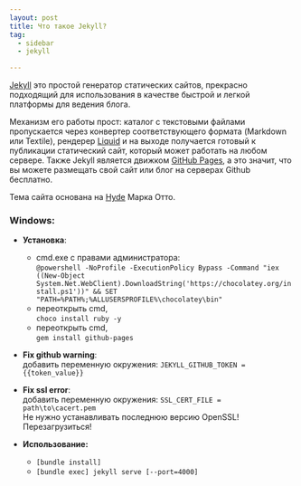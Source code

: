 ```yaml
---
layout: post
title: Что такое Jekyll?
tag:
  - sidebar
  - jekyll

---
```


[Jekyll](http://jekyllrb.com) это простой генератор статических сайтов, прекрасно подходящий для использования в качестве быстрой и легкой платформы для ведения блога.<!--more-->

Механизм его работы прост: каталог с текстовыми файлами пропускается через конвертер соответствующего формата (Markdown или Textile), рендерер [Liquid](https://github.com/Shopify/liquid/wiki) и на выходе получается готовый к публикации статический сайт, который может работать на любом сервере. Также Jekyll является движком [GitHub Pages](http://pages.github.com/), а это значит, что вы можете размещать свой сайт или блог на серверах Github бесплатно.

Тема сайта основана на [Hyde](https://github.com/poole/hyde) Марка Отто.


### Windows:

  * **Установка**:
    * cmd.exe c правами администратора:  
    `@powershell -NoProfile -ExecutionPolicy Bypass -Command "iex ((New-Object System.Net.WebClient).DownloadString('https://chocolatey.org/install.ps1'))" && SET "PATH=%PATH%;%ALLUSERSPROFILE%\chocolatey\bin"`
    * переоткрыть cmd,  
     `choco install ruby -y`
    * переоткрыть cmd,  
    `gem install github-pages`

  * **Fix github warning**:  
  добавить переменную окружения: `JEKYLL_GITHUB_TOKEN = {{token_value}}`

  * **Fix ssl error**:  
  добавить переменную окружения: `SSL_CERT_FILE = path\to\cacert.pem`  
  Не нужно устанавливать последнюю версию OpenSSL!  
  Перезагрузиться!

  * **Использование:**
    * `[bundle install]`
    * `[bundle exec] jekyll serve [--port=4000]`
